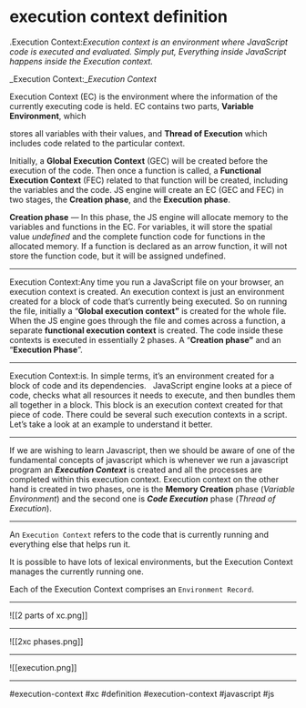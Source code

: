 # execution context definition

.Execution Context:_Execution context is an environment where JavaScript code is executed and evaluated. Simply put, Everything inside JavaScript happens inside the Execution context._

_Execution Context:__Execution Context_

Execution Context (EC) is the environment where the information of the currently executing code is held. EC contains two parts, **Variable Environment**, which

stores all variables with their values, and **Thread of Execution** which includes code related to the particular context.

Initially, a **Global Execution Context** (GEC) will be created before the execution of the code. Then once a function is called, a **Functional Execution Context** (FEC) related to that function will be created, including the variables and the code. JS engine will create an EC (GEC and FEC) in two stages, the **Creation phase**, and the **Execution phase**.

**Creation phase** — In this phase, the JS engine will allocate memory to the variables and functions in the EC. For variables, it will store the spatial value _undefined_ and the complete function code for functions in the allocated memory. If a function is declared as an arrow function, it will not store the function code, but it will be assigned undefined.
***

Execution Context:Any time you run a JavaScript file on your browser, an execution context is created. An execution context is just an environment created for a block of code that’s currently being executed. So on running the file, initially a “**Global execution context”** is created for the whole file. When the JS engine goes through the file and comes across a function, a separate **functional execution context** is created. The code inside these contexts is executed in essentially 2 phases. A “**Creation phase”** and an “**Execution Phase**”. 
*** 
Execution Context:is. In simple terms, it’s an environment created for a block of code and its dependencies.   JavaScript engine looks at a piece of code, checks what all resources it needs to execute, and then bundles them all together in a block. This block is an execution context created for that piece of code. There could be several such execution contexts in a script. Let’s take a look at an example to understand it better.
***
If we are wishing to learn Javascript, then we should be aware of one of the fundamental concepts of javascript which is whenever we run a javascript program an **_Execution Context_** is created and all the processes are completed within this execution context. Execution context on the other hand is created in two phases, one is the **Memory Creation** phase (_Variable Environment_) and the second one is **_Code Execution_** phase (_Thread of Execution_).
***
An `Execution Context` refers to the code that is currently running and everything else that helps run it.

It is possible to have lots of lexical environments, but the Execution Context manages the currently running one.

Each of the Execution Context comprises an `Environment Record`.
***
![[2 parts of xc.png]]
***
![[2xc phases.png]]
***
![[execution.png]]
***

#execution-context #xc #definition 
#execution-context #javascript #js
